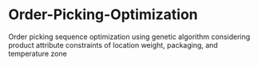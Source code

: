 # Order-Picking-Optimization
Order picking sequence optimization using genetic algorithm considering product attribute constraints of location weight, packaging, and temperature zone
